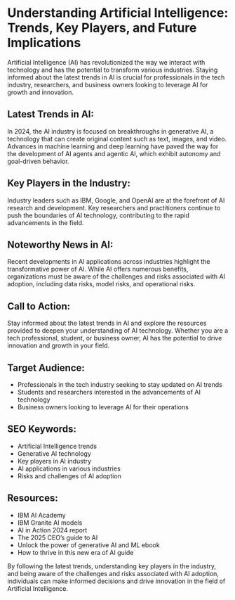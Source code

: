 # Understanding Artificial Intelligence: Trends, Key Players, and Future Implications

Artificial Intelligence (AI) has revolutionized the way we interact with technology and has the potential to transform various industries. Staying informed about the latest trends in AI is crucial for professionals in the tech industry, researchers, and business owners looking to leverage AI for growth and innovation.

## Latest Trends in AI:
In 2024, the AI industry is focused on breakthroughs in generative AI, a technology that can create original content such as text, images, and video. Advances in machine learning and deep learning have paved the way for the development of AI agents and agentic AI, which exhibit autonomy and goal-driven behavior.

## Key Players in the Industry:
Industry leaders such as IBM, Google, and OpenAI are at the forefront of AI research and development. Key researchers and practitioners continue to push the boundaries of AI technology, contributing to the rapid advancements in the field.

## Noteworthy News in AI:
Recent developments in AI applications across industries highlight the transformative power of AI. While AI offers numerous benefits, organizations must be aware of the challenges and risks associated with AI adoption, including data risks, model risks, and operational risks.

## Call to Action:
Stay informed about the latest trends in AI and explore the resources provided to deepen your understanding of AI technology. Whether you are a tech professional, student, or business owner, AI has the potential to drive innovation and growth in your field.

## Target Audience:
- Professionals in the tech industry seeking to stay updated on AI trends
- Students and researchers interested in the advancements of AI technology
- Business owners looking to leverage AI for their operations

## SEO Keywords:
- Artificial Intelligence trends
- Generative AI technology
- Key players in AI industry
- AI applications in various industries
- Risks and challenges of AI adoption

## Resources:
- IBM AI Academy
- IBM Granite AI models
- AI in Action 2024 report
- The 2025 CEO’s guide to AI
- Unlock the power of generative AI and ML ebook
- How to thrive in this new era of AI guide

By following the latest trends, understanding key players in the industry, and being aware of the challenges and risks associated with AI adoption, individuals can make informed decisions and drive innovation in the field of Artificial Intelligence.